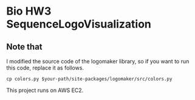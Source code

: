# Bio HW3 SequenceLogoVisualization

## Note that

I modified the source code of the logomaker library, so if you want to run this code, replace it as follows.

```
cp colors.py $your-path/site-packages/logomaker/src/colors.py
```

This project runs on AWS EC2.